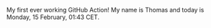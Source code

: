 My first ever working GitHub Action!
My name is Thomas and today is Monday, 15 February, 01:43 CET. 
